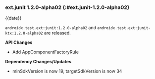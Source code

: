 ### ext.junit 1.2.0-alpha02 {:#ext.junit-1.2.0-alpha02}

{{date}}

`androidx.test.ext:junit:1.2.0-alpha02` and `androidx.test.ext:junit-ktx:1.2.0-alpha02` are released.

**API Changes**

* Add AppComponentFactoryRule

**Dependency Changes/Updates**

* minSdkVersion is now 19, targetSdkVersion is now 34
